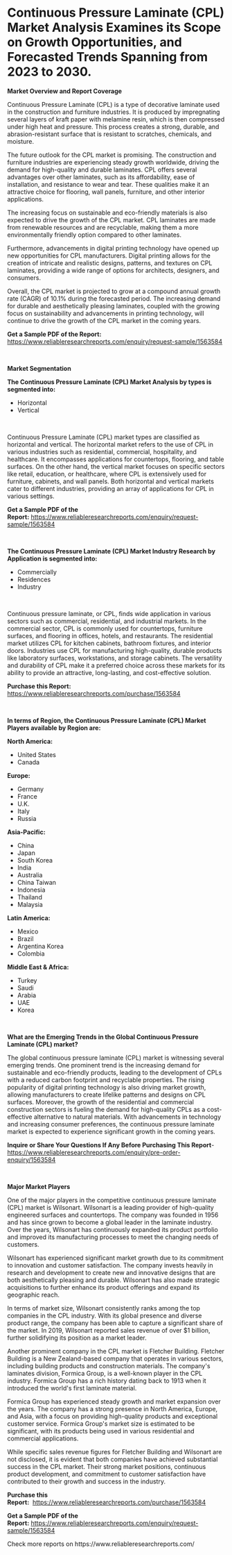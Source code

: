 <p><h1>Continuous Pressure Laminate (CPL) Market Analysis Examines its Scope on Growth Opportunities, and Forecasted Trends Spanning from 2023 to 2030.</h1></p><p><strong>Market Overview and Report Coverage</strong></p>
<p><p>Continuous Pressure Laminate (CPL) is a type of decorative laminate used in the construction and furniture industries. It is produced by impregnating several layers of kraft paper with melamine resin, which is then compressed under high heat and pressure. This process creates a strong, durable, and abrasion-resistant surface that is resistant to scratches, chemicals, and moisture.</p><p>The future outlook for the CPL market is promising. The construction and furniture industries are experiencing steady growth worldwide, driving the demand for high-quality and durable laminates. CPL offers several advantages over other laminates, such as its affordability, ease of installation, and resistance to wear and tear. These qualities make it an attractive choice for flooring, wall panels, furniture, and other interior applications.</p><p>The increasing focus on sustainable and eco-friendly materials is also expected to drive the growth of the CPL market. CPL laminates are made from renewable resources and are recyclable, making them a more environmentally friendly option compared to other laminates.</p><p>Furthermore, advancements in digital printing technology have opened up new opportunities for CPL manufacturers. Digital printing allows for the creation of intricate and realistic designs, patterns, and textures on CPL laminates, providing a wide range of options for architects, designers, and consumers.</p><p>Overall, the CPL market is projected to grow at a compound annual growth rate (CAGR) of 10.1% during the forecasted period. The increasing demand for durable and aesthetically pleasing laminates, coupled with the growing focus on sustainability and advancements in printing technology, will continue to drive the growth of the CPL market in the coming years.</p></p>
<p><strong>Get a Sample PDF of the Report:</strong> <a href="https://www.reliableresearchreports.com/enquiry/request-sample/1563584">https://www.reliableresearchreports.com/enquiry/request-sample/1563584</a></p>
<p>&nbsp;</p>
<p><strong>Market Segmentation</strong></p>
<p><strong>The Continuous Pressure Laminate (CPL) Market Analysis by types is segmented into:</strong></p>
<p><ul><li>Horizontal</li><li>Vertical</li></ul></p>
<p>&nbsp;</p>
<p><p>Continuous Pressure Laminate (CPL) market types are classified as horizontal and vertical. The horizontal market refers to the use of CPL in various industries such as residential, commercial, hospitality, and healthcare. It encompasses applications for countertops, flooring, and table surfaces. On the other hand, the vertical market focuses on specific sectors like retail, education, or healthcare, where CPL is extensively used for furniture, cabinets, and wall panels. Both horizontal and vertical markets cater to different industries, providing an array of applications for CPL in various settings.</p></p>
<p><strong>Get a Sample PDF of the Report:</strong>&nbsp;<a href="https://www.reliableresearchreports.com/enquiry/request-sample/1563584">https://www.reliableresearchreports.com/enquiry/request-sample/1563584</a></p>
<p>&nbsp;</p>
<p><strong>The Continuous Pressure Laminate (CPL) Market Industry Research by Application is segmented into:</strong></p>
<p><ul><li>Commercially</li><li>Residences</li><li>Industry</li></ul></p>
<p>&nbsp;</p>
<p><p>Continuous pressure laminate, or CPL, finds wide application in various sectors such as commercial, residential, and industrial markets. In the commercial sector, CPL is commonly used for countertops, furniture surfaces, and flooring in offices, hotels, and restaurants. The residential market utilizes CPL for kitchen cabinets, bathroom fixtures, and interior doors. Industries use CPL for manufacturing high-quality, durable products like laboratory surfaces, workstations, and storage cabinets. The versatility and durability of CPL make it a preferred choice across these markets for its ability to provide an attractive, long-lasting, and cost-effective solution.</p></p>
<p><strong>Purchase this Report:</strong>&nbsp; <a href="https://www.reliableresearchreports.com/purchase/1563584">https://www.reliableresearchreports.com/purchase/1563584</a></p>
<p>&nbsp;</p>
<p><strong>In terms of Region, the Continuous Pressure Laminate (CPL) Market Players available by Region are:</strong></p>
<p>
    <p> <strong> North America: </strong>
        <ul>
            <li>United States</li>
            <li>Canada</li>
        </ul>
        </p> 
    <p> <strong> Europe: </strong>
        <ul>
            <li>Germany</li>
            <li>France</li>
            <li>U.K.</li>
            <li>Italy</li>
            <li>Russia</li>
        </ul>
        </p> 
    <p> <strong> Asia-Pacific: </strong>
        <ul>
            <li>China</li>
            <li>Japan</li>
            <li>South Korea</li>
            <li>India</li>
            <li>Australia</li>
            <li>China Taiwan</li>
            <li>Indonesia</li>
            <li>Thailand</li>
            <li>Malaysia</li>
        </ul>
        </p> 
    <p> <strong> Latin America: </strong>
        <ul>
            <li>Mexico</li>
            <li>Brazil</li>
            <li>Argentina Korea</li>
            <li>Colombia</li>
        </ul>
        </p> 
    <p> <strong> Middle East & Africa: </strong>
        <ul>
            <li>Turkey</li>
            <li>Saudi</li>
            <li>Arabia</li>
            <li>UAE</li>
            <li>Korea</li>
        </ul>
    </p>
    </p>
<p>&nbsp;</p>
<p><strong>What are the Emerging Trends in the Global Continuous Pressure Laminate (CPL) market?</strong></p>
<p><p>The global continuous pressure laminate (CPL) market is witnessing several emerging trends. One prominent trend is the increasing demand for sustainable and eco-friendly products, leading to the development of CPLs with a reduced carbon footprint and recyclable properties. The rising popularity of digital printing technology is also driving market growth, allowing manufacturers to create lifelike patterns and designs on CPL surfaces. Moreover, the growth of the residential and commercial construction sectors is fueling the demand for high-quality CPLs as a cost-effective alternative to natural materials. With advancements in technology and increasing consumer preferences, the continuous pressure laminate market is expected to experience significant growth in the coming years.</p></p>
<p><strong>Inquire or Share Your Questions If Any Before Purchasing This Report</strong>- <a href="https://www.reliableresearchreports.com/enquiry/pre-order-enquiry/1563584">https://www.reliableresearchreports.com/enquiry/pre-order-enquiry/1563584</a></p>
<p>&nbsp;</p>
<p><strong>Major Market Players</strong></p>
<p><p>One of the major players in the competitive continuous pressure laminate (CPL) market is Wilsonart. Wilsonart is a leading provider of high-quality engineered surfaces and countertops. The company was founded in 1956 and has since grown to become a global leader in the laminate industry. Over the years, Wilsonart has continuously expanded its product portfolio and improved its manufacturing processes to meet the changing needs of customers.</p><p>Wilsonart has experienced significant market growth due to its commitment to innovation and customer satisfaction. The company invests heavily in research and development to create new and innovative designs that are both aesthetically pleasing and durable. Wilsonart has also made strategic acquisitions to further enhance its product offerings and expand its geographic reach.</p><p>In terms of market size, Wilsonart consistently ranks among the top companies in the CPL industry. With its global presence and diverse product range, the company has been able to capture a significant share of the market. In 2019, Wilsonart reported sales revenue of over $1 billion, further solidifying its position as a market leader.</p><p>Another prominent company in the CPL market is Fletcher Building. Fletcher Building is a New Zealand-based company that operates in various sectors, including building products and construction materials. The company's laminates division, Formica Group, is a well-known player in the CPL industry. Formica Group has a rich history dating back to 1913 when it introduced the world's first laminate material.</p><p>Formica Group has experienced steady growth and market expansion over the years. The company has a strong presence in North America, Europe, and Asia, with a focus on providing high-quality products and exceptional customer service. Formica Group's market size is estimated to be significant, with its products being used in various residential and commercial applications.</p><p>While specific sales revenue figures for Fletcher Building and Wilsonart are not disclosed, it is evident that both companies have achieved substantial success in the CPL market. Their strong market positions, continuous product development, and commitment to customer satisfaction have contributed to their growth and success in the industry.</p></p>
<p><strong>Purchase this Report:</strong>&nbsp;&nbsp;<a href="https://www.reliableresearchreports.com/purchase/1563584">https://www.reliableresearchreports.com/purchase/1563584</a></p>
<p></p>
<p><strong>Get a Sample PDF of the Report:</strong>&nbsp;<a href="https://www.reliableresearchreports.com/enquiry/request-sample/1563584">https://www.reliableresearchreports.com/enquiry/request-sample/1563584</a></p>
<p>Check more reports on https://www.reliableresearchreports.com/</p>